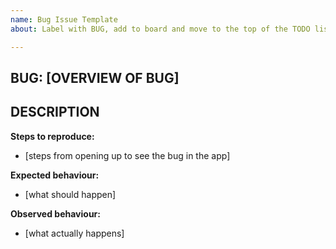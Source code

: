 ```yaml
---
name: Bug Issue Template
about: Label with BUG, add to board and move to the top of the TODO list

---
```


## BUG: [OVERVIEW OF BUG]

## DESCRIPTION

**Steps to reproduce:** 
- [steps from opening up to see the bug in the app]

**Expected behaviour:** 
- [what should happen]

**Observed behaviour:** 
- [what actually happens]
